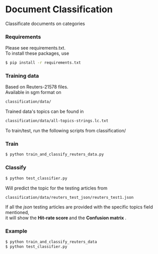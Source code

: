 # Document Classification
Classificate documents on categories


### Requirements
Please see requirements.txt.
<br />
To install these packages, use
```bash
$ pip install -r requirements.txt
```

### Training data
Based on Reuters-21578 files.
<br />
Available in sgm format on 
```bash
classification/data/ 
```
Trained data's topics can be found in
```bash
classification/data/all-topics-strings.lc.txt
```
To train/test, run the following scripts 
from classification/
### Train 
```bash
$ python train_and_classify_reuters_data.py 
```

### Classify 
```bash
$ python test_classifier.py 
```
Will predict the topic for the testing articles from 
```bash
classification/data/reuters_test_json/reuters_test1.json 
```
If all the <i>json</i> testing articles are provided with 
the specific topics field mentioned, 
<br />
it will show the 
<b> Hit-rate score </b> and the <b> Confusion matrix </b>. 

### Example
```bash
$ python train_and_classify_reuters_data 
$ python test_classifier.py
```
